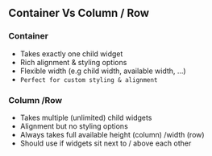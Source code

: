 ## Container Vs Column / Row

### Container
- Takes exactly one child widget
- Rich alignment & styling options
- Flexible width (e.g child width, available width, ...)
- `Perfect for custom styling & alignment`

### Column /Row
- Takes multiple (unlimited) child widgets
- Alignment but no styling options
- Always takes full available height (column) /width (row)
- Should use if widgets sit next to / above each other

